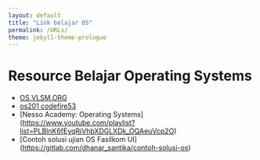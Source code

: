 ```yaml
---
layout: default
title: "Link belajar OS"
permalink: /URLs/
theme: jekyll-theme-prologue	
---
```



# Resource Belajar Operating Systems

- [OS.VLSM.ORG](https://os.vlsm.org/)
- [os201 codefire53](https://codefire53.github.io/os201/)
- [Nesso Academy: Operating Systems] (https://www.youtube.com/playlist?list=PLBlnK6fEyqRiVhbXDGLXDk_OQAeuVcp2O)
- [Contoh solusi ujian OS Fasilkom UI] (https://gitlab.com/dhanar_santika/contoh-solusi-os)
